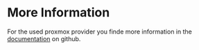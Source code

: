 # More Information
For the used proxmox provider you finde more information in the [documentation][link-proxmox-provider-github] on github.

[//]: # (Links used in the document.)

[link-proxmox-provider-github]: https://github.com/Telmate/terraform-provider-proxmox/blob/master/docs/index.md